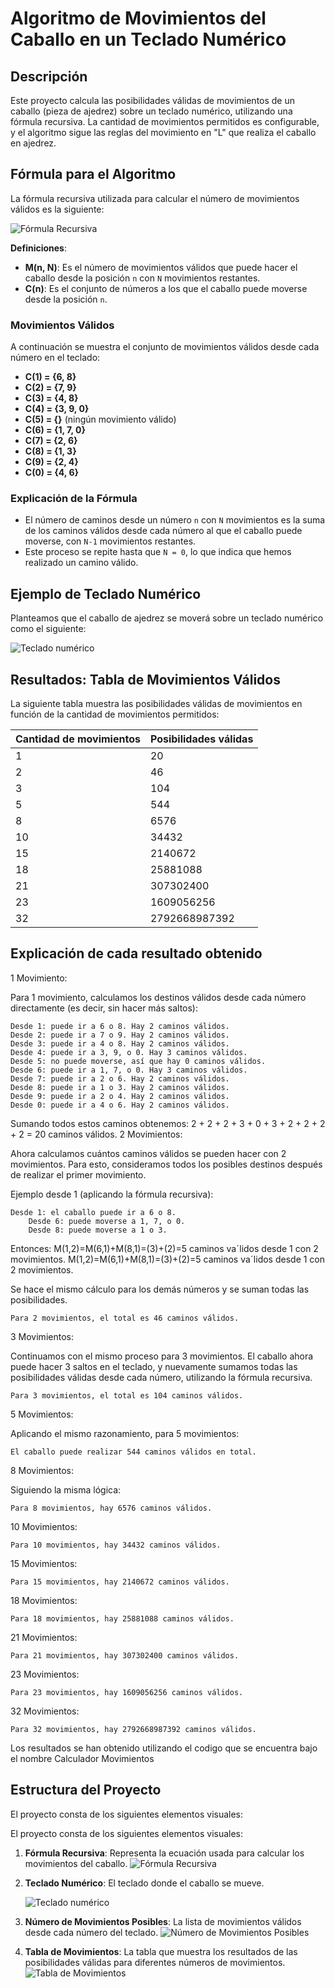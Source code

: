 # Algoritmo de Movimientos del Caballo en un Teclado Numérico

## Descripción

Este proyecto calcula las posibilidades válidas de movimientos de un caballo (pieza de ajedrez) sobre un teclado numérico, utilizando una fórmula recursiva. La cantidad de movimientos permitidos es configurable, y el algoritmo sigue las reglas del movimiento en "L" que realiza el caballo en ajedrez.

## Fórmula para el Algoritmo

La fórmula recursiva utilizada para calcular el número de movimientos válidos es la siguiente:

![Fórmula Recursiva](https://github.com/Dalvelac/Algoritmo-movimientos/blob/Imagenes/Formula%20recursiva.JPG)

**Definiciones**:
- **M(n, N)**: Es el número de movimientos válidos que puede hacer el caballo desde la posición `n` con `N` movimientos restantes.
- **C(n)**: Es el conjunto de números a los que el caballo puede moverse desde la posición `n`.

### Movimientos Válidos
A continuación se muestra el conjunto de movimientos válidos desde cada número en el teclado:

- **C(1) = {6, 8}**
- **C(2) = {7, 9}**
- **C(3) = {4, 8}**
- **C(4) = {3, 9, 0}**
- **C(5) = {}** (ningún movimiento válido)
- **C(6) = {1, 7, 0}**
- **C(7) = {2, 6}**
- **C(8) = {1, 3}**
- **C(9) = {2, 4}**
- **C(0) = {4, 6}**

### Explicación de la Fórmula

- El número de caminos desde un número `n` con `N` movimientos es la suma de los caminos válidos desde cada número al que el caballo puede moverse, con `N-1` movimientos restantes.
- Este proceso se repite hasta que `N = 0`, lo que indica que hemos realizado un camino válido.

## Ejemplo de Teclado Numérico

Planteamos que el caballo de ajedrez se moverá sobre un teclado numérico como el siguiente:

![Teclado numérico](https://github.com/Dalvelac/Algoritmo-movimientos/blob/Imagenes/Keypad.JPG)

## Resultados: Tabla de Movimientos Válidos

La siguiente tabla muestra las posibilidades válidas de movimientos en función de la cantidad de movimientos permitidos:

| Cantidad de movimientos | Posibilidades válidas |
|-------------------------|-----------------------|
| 1                       | 20                    |
| 2                       | 46                    |
| 3                       | 104                   |
| 5                       | 544                   |
| 8                       | 6576                  |
| 10                      | 34432                 |
| 15                      | 2140672               |
| 18                      | 25881088              |
| 21                      | 307302400             |
| 23                      | 1609056256            |
| 32                      | 2792668987392         |

## Explicación de cada resultado obtenido
1 Movimiento:

Para 1 movimiento, calculamos los destinos válidos desde cada número directamente (es decir, sin hacer más saltos):

    Desde 1: puede ir a 6 o 8. Hay 2 caminos válidos.
    Desde 2: puede ir a 7 o 9. Hay 2 caminos válidos.
    Desde 3: puede ir a 4 o 8. Hay 2 caminos válidos.
    Desde 4: puede ir a 3, 9, o 0. Hay 3 caminos válidos.
    Desde 5: no puede moverse, así que hay 0 caminos válidos.
    Desde 6: puede ir a 1, 7, o 0. Hay 3 caminos válidos.
    Desde 7: puede ir a 2 o 6. Hay 2 caminos válidos.
    Desde 8: puede ir a 1 o 3. Hay 2 caminos válidos.
    Desde 9: puede ir a 2 o 4. Hay 2 caminos válidos.
    Desde 0: puede ir a 4 o 6. Hay 2 caminos válidos.

Sumando todos estos caminos obtenemos:
2 + 2 + 2 + 3 + 0 + 3 + 2 + 2 + 2 + 2 = 20 caminos válidos.
2 Movimientos:

Ahora calculamos cuántos caminos válidos se pueden hacer con 2 movimientos. Para esto, consideramos todos los posibles destinos después de realizar el primer movimiento.

Ejemplo desde 1 (aplicando la fórmula recursiva):

    Desde 1: el caballo puede ir a 6 o 8.
        Desde 6: puede moverse a 1, 7, o 0.
        Desde 8: puede moverse a 1 o 3.

Entonces:
M(1,2)=M(6,1)+M(8,1)=(3)+(2)=5 caminos vaˊlidos desde 1 con 2 movimientos.
M(1,2)=M(6,1)+M(8,1)=(3)+(2)=5 caminos vaˊlidos desde 1 con 2 movimientos.

Se hace el mismo cálculo para los demás números y se suman todas las posibilidades.

    Para 2 movimientos, el total es 46 caminos válidos.

3 Movimientos:

Continuamos con el mismo proceso para 3 movimientos. El caballo ahora puede hacer 3 saltos en el teclado, y nuevamente sumamos todas las posibilidades válidas desde cada número, utilizando la fórmula recursiva.

    Para 3 movimientos, el total es 104 caminos válidos.

5 Movimientos:

Aplicando el mismo razonamiento, para 5 movimientos:

    El caballo puede realizar 544 caminos válidos en total.

8 Movimientos:

Siguiendo la misma lógica:

    Para 8 movimientos, hay 6576 caminos válidos.

10 Movimientos:

    Para 10 movimientos, hay 34432 caminos válidos.

15 Movimientos:

    Para 15 movimientos, hay 2140672 caminos válidos.

18 Movimientos:

    Para 18 movimientos, hay 25881088 caminos válidos.

21 Movimientos:

    Para 21 movimientos, hay 307302400 caminos válidos.

23 Movimientos:

    Para 23 movimientos, hay 1609056256 caminos válidos.

32 Movimientos:

    Para 32 movimientos, hay 2792668987392 caminos válidos.

Los resultados se han obtenido utilizando el codigo que se encuentra bajo el nombre Calculador Movimientos

## Estructura del Proyecto

El proyecto consta de los siguientes elementos visuales:

El proyecto consta de los siguientes elementos visuales:

1. **Fórmula Recursiva**: Representa la ecuación usada para calcular los movimientos del caballo.
   ![Fórmula Recursiva](https://github.com/Dalvelac/Algoritmo-movimientos/blob/Imagenes/Formula%20recursiva.JPG)

2. **Teclado Numérico**: El teclado donde el caballo se mueve.

    ![Teclado numérico](https://github.com/Dalvelac/Algoritmo-movimientos/blob/Imagenes/Keypad.JPG)

4. **Número de Movimientos Posibles**: La lista de movimientos válidos desde cada número del teclado.
   ![Número de Movimientos Posibles](https://github.com/Dalvelac/Algoritmo-movimientos/blob/Imagenes/Numero%20de%20movimientos%20posibles.JPG)

5. **Tabla de Movimientos**: La tabla que muestra los resultados de las posibilidades válidas para diferentes números de movimientos.
   ![Tabla de Movimientos](https://github.com/Dalvelac/Algoritmo-movimientos/blob/Imagenes/Tabla.JPG)
